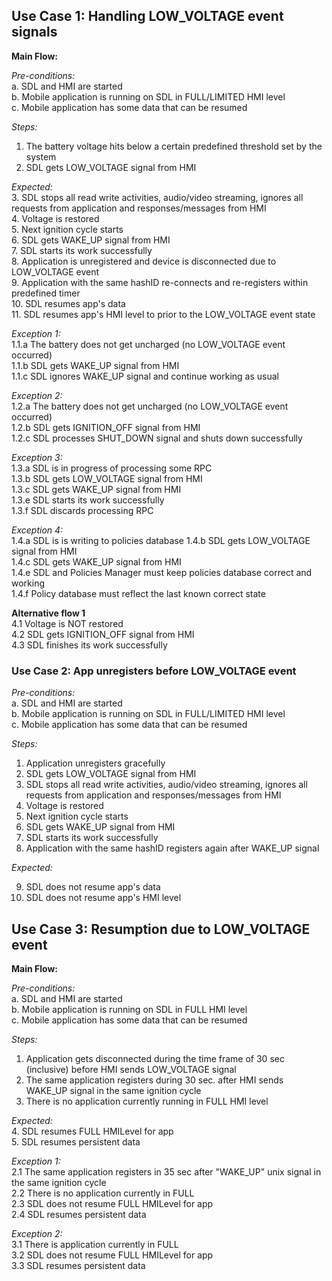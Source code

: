 ## Use Case 1: Handling LOW_VOLTAGE event signals

**Main Flow:**

_Pre-conditions:_   
a.	SDL and HMI are started  
b.	Mobile application is running on SDL in FULL/LIMITED HMI level  
c.	Mobile application has some data that can be resumed

_Steps:_

1.	The battery voltage hits below a certain predefined threshold set by the system
2.	SDL gets LOW_VOLTAGE signal from HMI

_Expected:_   
3.	SDL stops all read write activities, audio/video streaming, ignores all requests from application and responses/messages from HMI  
4.	Voltage is restored  
5.	Next ignition cycle starts  
6.	SDL gets WAKE_UP signal from HMI  
7.	SDL starts its work successfully  
8.	Application is unregistered and device is disconnected due to LOW_VOLTAGE event  
9.	Application with the same hashID re-connects and re-registers within predefined timer  
10.	SDL resumes app's data  
11.	SDL resumes app's HMI level to prior to the LOW_VOLTAGE event state

_Exception 1:_  
1.1.a The battery does not get uncharged (no LOW_VOLTAGE event occurred)  
1.1.b SDL gets  WAKE_UP signal  from HMI  
1.1.c SDL ignores WAKE_UP signal and continue working as usual

_Exception 2:_  
1.2.a The battery does not get uncharged (no LOW_VOLTAGE event occurred)  
1.2.b SDL gets IGNITION_OFF signal from HMI  
1.2.c SDL processes SHUT_DOWN signal and shuts down successfully  

_Exception 3:_  
1.3.a SDL is in progress of processing some RPC  
1.3.b SDL gets LOW_VOLTAGE signal from HMI  
1.3.c SDL gets WAKE_UP signal from HMI  
1.3.e SDL starts its work successfully  
1.3.f SDL discards processing RPC 

_Exception 4:_  
1.4.a SDL is is writing to policies database
1.4.b SDL gets LOW_VOLTAGE signal from HMI  
1.4.c SDL gets WAKE_UP signal from HMI  
1.4.e SDL and Policies Manager must keep policies database correct and working  
1.4.f Policy database must reflect the last known correct state

**Alternative flow 1**  
4.1 Voltage is NOT restored  
4.2 SDL gets IGNITION_OFF signal from HMI  
4.3 SDL finishes its work successfully

### Use Case 2: App unregisters before LOW_VOLTAGE event  
_Pre-conditions:_   
a.	SDL and HMI are started  
b.	Mobile application is running on SDL in FULL/LIMITED HMI level  
c.	Mobile application has some data that can be resumed  

_Steps:_  

1. Application unregisters gracefully   
2. SDL gets LOW_VOLTAGE signal from HMI  
3. SDL stops all read write activities, audio/video streaming, ignores all requests from application and responses/messages from HMI
4. Voltage is restored
5. Next ignition cycle starts
6. SDL gets WAKE_UP signal from HMI
7. SDL starts its work successfully
8. Application with the same hashID registers again after WAKE_UP signal  

_Expected:_  

9. SDL does not resume app's data  
10. SDL does not resume app's HMI level


## Use Case 3: Resumption due to LOW_VOLTAGE event

**Main Flow:**  

_Pre-conditions:_  
a.	SDL and HMI are started  
b.	Mobile application is running on SDL in FULL HMI level  
c.	Mobile application has some data that can be resumed

_Steps:_  
1. Application gets disconnected during the time frame of 30 sec (inclusive) before HMI sends LOW_VOLTAGE signal  
2. The same application registers during 30 sec. after HMI sends WAKE_UP signal in the same ignition cycle
3. There is no application currently running in FULL HMI level 

_Expected:_  
4. SDL resumes FULL HMILevel for app  
5. SDL resumes persistent data

_Exception 1:_  
2.1 The same application registers in 35 sec after "WAKE_UP" unix signal in the same ignition cycle  
2.2 There is no application currently in FULL  
2.3 SDL does not resume FULL HMILevel for app   
2.4 SDL resumes persistent data  

_Exception 2:_  
3.1 There is application currently in FULL  
3.2 SDL does not resume FULL HMILevel for app  
3.3 SDL resumes persistent data
